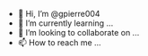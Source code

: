 - 👋 Hi, I’m @gpierre004
- 🌱 I’m currently learning ...
- 💞️ I’m looking to collaborate on ...
- 📫 How to reach me ...

<!---
gpierre004/gpierre004 is a ✨ special ✨ repository because its `README.md` (this file) appears on your GitHub profile.
You can click the Preview link to take a look at your changes.
--->
